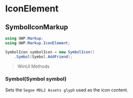 # IconElement
## SymbolIconMarkup

```csharp
using UWP.Markup;
using UWP.Markup.IconElement;

SymbolIcon symbolIcon = new SymbolIcon()
    .Symbol(Symbol.AddFriend);
```

> WinUI Methods
### Symbol(Symbol symbol)
Sets the `Segoe MDL2 Assets glyph` used as the icon content.